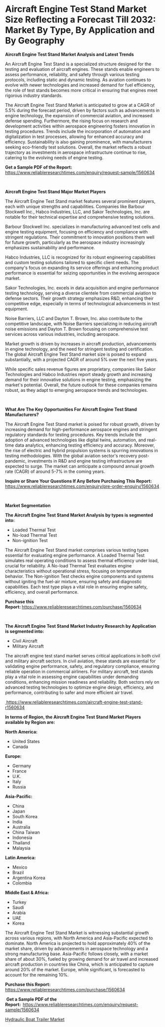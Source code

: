 <p><h1>Aircraft Engine Test Stand Market Size Reflecting a Forecast Till 2032: Market By Type, By Application and By Geography</h1></p><p><strong>Aircraft Engine Test Stand Market Analysis and Latest Trends</strong></p>
<p><p>An Aircraft Engine Test Stand is a specialized structure designed for the testing and evaluation of aircraft engines. These stands enable engineers to assess performance, reliability, and safety through various testing protocols, including static and dynamic testing. As aviation continues to evolve with newer technologies and increased demand for fuel efficiency, the role of test stands becomes more critical in ensuring that engines meet rigorous industry standards.</p><p>The Aircraft Engine Test Stand Market is anticipated to grow at a CAGR of 5.5% during the forecast period, driven by factors such as advancements in engine technology, the expansion of commercial aviation, and increased defense spending. Furthermore, the rising focus on research and development activities within aerospace engineering fosters innovation in testing procedures. Trends include the incorporation of automation and digitalization in test processes, allowing for enhanced accuracy and efficiency. Sustainability is also gaining prominence, with manufacturers seeking eco-friendly test solutions. Overall, the market reflects a robust trajectory as investments in aerospace infrastructure continue to rise, catering to the evolving needs of engine testing.</p></p>
<p><strong>Get a Sample PDF of the Report:&nbsp;</strong> <a href="https://www.reliableresearchtimes.com/enquiry/request-sample/1560634?utm_campaign=3070&utm_medium=2&utm_source=Github&utm_content=ia&utm_term=30032025&utm_id=aircraft-engine-test-stand">https://www.reliableresearchtimes.com/enquiry/request-sample/1560634</a></p>
<p>&nbsp;</p>
<p><strong>Aircraft Engine Test Stand Major Market Players</strong></p>
<p><p>The Aircraft Engine Test Stand market features several prominent players, each with unique strengths and capabilities. Companies like Barbour Stockwell Inc., Habco Industries, LLC, and Sakor Technologies, Inc. are notable for their technical expertise and comprehensive testing solutions. </p><p>Barbour Stockwell Inc. specializes in manufacturing advanced test cells and engine testing equipment, focusing on efficiency and compliance with stringent regulations. Their commitment to innovation positions them well for future growth, particularly as the aerospace industry increasingly emphasizes sustainability and performance.</p><p>Habco Industries, LLC is recognized for its robust engineering capabilities and custom testing solutions tailored to specific client needs. The company's focus on expanding its service offerings and enhancing product performance is essential for seizing opportunities in the evolving aerospace market.</p><p>Sakor Technologies, Inc. excels in data acquisition and engine performance testing technology, serving a diverse clientele from commercial aviation to defense sectors. Their growth strategy emphasizes R&D, enhancing their competitive edge, especially in terms of technological advancements in test equipment.</p><p>Noise Barriers, LLC and Dayton T. Brown, Inc. also contribute to the competitive landscape, with Noise Barriers specializing in reducing aircraft noise emissions and Dayton T. Brown focusing on comprehensive test services across various industries, including aerospace.</p><p>Market growth is driven by increases in aircraft production, advancements in engine technology, and the need for stringent testing and certification. The global Aircraft Engine Test Stand market size is poised to expand substantially, with a projected CAGR of around 5% over the next five years.</p><p>While specific sales revenue figures are proprietary, companies like Sakor Technologies and Habco Industries report steady growth and increasing demand for their innovative solutions in engine testing, emphasizing the market's potential. Overall, the future outlook for these companies remains robust, as they adapt to emerging aerospace trends and technologies.</p></p>
<p>&nbsp;</p>
<p><strong>What Are The Key Opportunities For Aircraft Engine Test Stand Manufacturers?</strong></p>
<p><p>The Aircraft Engine Test Stand market is poised for robust growth, driven by increasing demand for high-performance aerospace engines and stringent regulatory standards for testing procedures. Key trends include the adoption of advanced technologies like digital twins, automation, and real-time data analytics, enhancing testing efficiency and accuracy. Moreover, the rise of electric and hybrid propulsion systems is spurring innovations in testing methodologies. With the global aviation sector's recovery post-pandemic, investments in R&D and engine testing infrastructure are expected to surge. The market can anticipate a compound annual growth rate (CAGR) of around 5-7% in the coming years.</p></p>
<p><strong>Inquire or Share Your Questions If Any Before Purchasing This Report:</strong> <a href="https://www.reliableresearchtimes.com/enquiry/pre-order-enquiry/1560634?utm_campaign=3070&utm_medium=2&utm_source=Github&utm_content=ia&utm_term=30032025&utm_id=aircraft-engine-test-stand">https://www.reliableresearchtimes.com/enquiry/pre-order-enquiry/1560634</a></p>
<p>&nbsp;</p>
<p><strong>Market Segmentation</strong></p>
<p><strong>The Aircraft Engine Test Stand Market Analysis by types is segmented into:</strong></p>
<p><ul><li>Loaded Thermal Test</li><li>No-load Thermal Test</li><li>Non-ignition Test</li></ul></p>
<p><p>The Aircraft Engine Test Stand market comprises various testing types essential for evaluating engine performance. A Loaded Thermal Test simulates real operating conditions to assess thermal efficiency under load, crucial for reliability. A No-load Thermal Test evaluates engine characteristics without operational stress, focusing on temperature behavior. The Non-ignition Test checks engine components and systems without igniting the fuel-air mixture, ensuring safety and diagnostic capabilities. Each test type plays a vital role in ensuring engine safety, efficiency, and overall performance.</p></p>
<p><strong>Purchase this Report:&nbsp;</strong><a href="https://www.reliableresearchtimes.com/purchase/1560634?utm_campaign=3070&utm_medium=2&utm_source=Github&utm_content=ia&utm_term=30032025&utm_id=aircraft-engine-test-stand">https://www.reliableresearchtimes.com/purchase/1560634</a></p>
<p>&nbsp;</p>
<p><strong>The Aircraft Engine Test Stand Market Industry Research by Application is segmented into:</strong></p>
<p><ul><li>Civil Aircraft</li><li>Military Aircraft</li></ul></p>
<p><p>The aircraft engine test stand market serves critical applications in both civil and military aircraft sectors. In civil aviation, these stands are essential for validating engine performance, safety, and regulatory compliance, ensuring reliable operation in commercial airliners. For military aircraft, test stands play a vital role in assessing engine capabilities under demanding conditions, enhancing mission readiness and reliability. Both sectors rely on advanced testing technologies to optimize engine design, efficiency, and performance, contributing to safer and more efficient air travel.</p></p>
<p><a href="https://www.reliableresearchtimes.com/aircraft-engine-test-stand-r1560634?utm_campaign=3070&utm_medium=2&utm_source=Github&utm_content=ia&utm_term=30032025&utm_id=aircraft-engine-test-stand">&nbsp;https://www.reliableresearchtimes.com/aircraft-engine-test-stand-r1560634</a></p>
<p><strong>In terms of Region, the Aircraft Engine Test Stand Market Players available by Region are:</strong></p>
<p>
    <p> <strong> North America: </strong>
        <ul>
            <li>United States</li>
            <li>Canada</li>
        </ul>
        </p> 
    <p> <strong> Europe: </strong>
        <ul>
            <li>Germany</li>
            <li>France</li>
            <li>U.K.</li>
            <li>Italy</li>
            <li>Russia</li>
        </ul>
        </p> 
    <p> <strong> Asia-Pacific: </strong>
        <ul>
            <li>China</li>
            <li>Japan</li>
            <li>South Korea</li>
            <li>India</li>
            <li>Australia</li>
            <li>China Taiwan</li>
            <li>Indonesia</li>
            <li>Thailand</li>
            <li>Malaysia</li>
        </ul>
        </p> 
    <p> <strong> Latin America: </strong>
        <ul>
            <li>Mexico</li>
            <li>Brazil</li>
            <li>Argentina Korea</li>
            <li>Colombia</li>
        </ul>
        </p> 
    <p> <strong> Middle East & Africa: </strong>
        <ul>
            <li>Turkey</li>
            <li>Saudi</li>
            <li>Arabia</li>
            <li>UAE</li>
            <li>Korea</li>
        </ul>
    </p>
    </p>
<p><p>The Aircraft Engine Test Stand Market is witnessing substantial growth across various regions, with North America and Asia-Pacific expected to dominate. North America is projected to hold approximately 40% of the market share, driven by advancements in aerospace technology and a strong manufacturing base. Asia-Pacific follows closely, with a market share of about 30%, fueled by growing demand for air travel and increased aircraft production in countries like China, which is anticipated to capture around 20% of the market. Europe, while significant, is forecasted to account for the remaining 10%.</p></p>
<p><strong>Purchase this Report: </strong><a href="https://www.reliableresearchtimes.com/purchase/1560634?utm_campaign=3070&utm_medium=2&utm_source=Github&utm_content=ia&utm_term=30032025&utm_id=aircraft-engine-test-stand">https://www.reliableresearchtimes.com/purchase/1560634</a></p>
<p>&nbsp;<strong>Get a Sample PDF of the Report:&nbsp;&nbsp;</strong><a href="https://www.reliableresearchtimes.com/enquiry/request-sample/1560634?utm_campaign=3070&utm_medium=2&utm_source=Github&utm_content=ia&utm_term=30032025&utm_id=aircraft-engine-test-stand">https://www.reliableresearchtimes.com/enquiry/request-sample/1560634</a></p>
<p><strong></strong></p>
<p><p><a href="https://github.com/ivvrgibi/Market-Research-Report-List-1/blob/main/hydraulic-boat-trailer-market.md?utm_campaign=3070&utm_medium=2&utm_source=Github&utm_content=ia&utm_term=30032025&utm_id=aircraft-engine-test-stand">Hydraulic Boat Trailer Market</a></p></p>